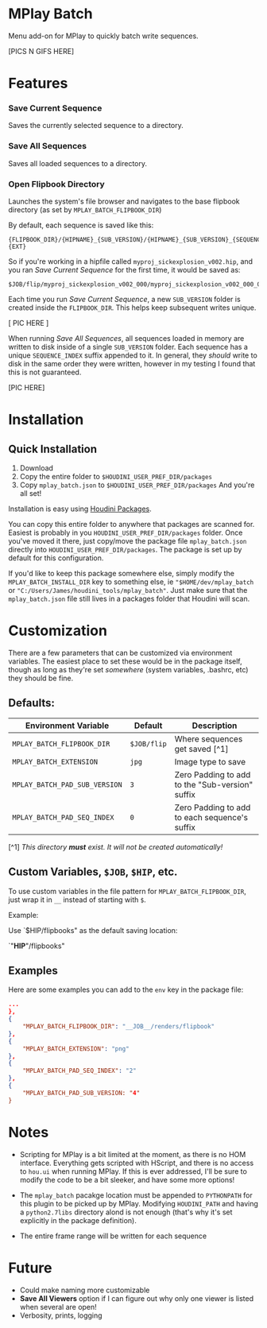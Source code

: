 # MPlay Batch

Menu add-on for MPlay to quickly batch write sequences.

[PICS N GIFS HERE]

# Features
### Save Current Sequence

Saves the currently selected sequence to a directory.

### Save All Sequences

Saves all loaded sequences to a directory.

### Open Flipbook Directory

Launches the system's file browser and navigates to the base flipbook directory (as set by `MPLAY_BATCH_FLIPBOOK_DIR`)


By default, each sequence is saved like this:

```
{FLIPBOOK_DIR}/{HIPNAME}_{SUB_VERSION}/{HIPNAME}_{SUB_VERSION}_{SEQUENCE_INDEX}.$F.{EXT}
```

So if you're working in a hipfile called `myproj_sickexplosion_v002.hip`, and you ran _Save Current Sequence_ for the first time, it would be saved as:

```
$JOB/flip/myproj_sickexplosion_v002_000/myproj_sickexplosion_v002_000_0.$F.jpg
```

Each time you run _Save Current Sequence_, a new `SUB_VERSION` folder is created inside the `FLIPBOOK_DIR`. This helps keep subsequent writes unique.

[ PIC HERE ]

When running _Save All Sequences_, all sequences loaded in memory are written to disk inside of a single `SUB_VERSION` folder. Each sequence has a unique `SEQUENCE_INDEX` suffix appended to it. In general, they _should_ write to disk in the same order they were written, however in my testing I found that this is not guaranteed. 

[PIC HERE]



# Installation

## Quick Installation
1. Download
2. Copy the entire folder to `$HOUDINI_USER_PREF_DIR/packages`
3. Copy `mplay_batch.json` to `$HOUDINI_USER_PREF_DIR/packages`
   And you're all set!

Installation is easy using [Houdini Packages](link).

You can copy this entire folder to anywhere that packages are scanned for. Easiest is probably in you `HOUDINI_USER_PREF_DIR/packages` folder. Once you've moved it there, just copy/move the package file `mplay_batch.json` directly into `HOUDINI_USER_PREF_DIR/packages`. The package is set up by default for this configuration. 

If you'd like to keep this package somewhere else, simply modify the `MPLAY_BATCH_INSTALL_DIR` key to something else, ie `"$HOME/dev/mplay_batch` or `"C:/Users/James/houdini_tools/mplay_batch"`. Just make sure that the `mplay_batch.json` file still lives in a packages folder that Houdini will scan.


# Customization

There are a few parameters that can be customized via environment variables. The easiest place to set these would be in the package itself, though as long as they're set _somewhere_ (system variables, .bashrc, etc) they should be fine.

## Defaults:
|Environment Variable           |Default    |Description |
|-------------------------------|-----------|------------|
|`MPLAY_BATCH_FLIPBOOK_DIR`     |`$JOB/flip`| Where sequences get saved [^1]
|`MPLAY_BATCH_EXTENSION`        |`jpg`      | Image type to save
|`MPLAY_BATCH_PAD_SUB_VERSION`  |`3`        | Zero Padding to add to the "Sub-version" suffix
|`MPLAY_BATCH_PAD_SEQ_INDEX`    |`0`        | Zero Padding to add to each sequence's suffix

[^1] *This directory __must__ exist. It will not be created automatically!*

## Custom Variables, `$JOB`, `$HIP`, etc.

To use custom variables in the file pattern for `MPLAY_BATCH_FLIPBOOK_DIR`, just wrap it in `__` instead of starting with `$`.

Example:

Use `$HIP/flipbooks" as the default saving location:

`"__HIP__"/flipbooks"


## Examples

Here are some examples you can add to the `env` key in the package file:

```json
...
},
{
	"MPLAY_BATCH_FLIPBOOK_DIR": "__JOB__/renders/flipbook"
},
{
	"MPLAY_BATCH_EXTENSION": "png"
},
{
	"MPLAY_BATCH_PAD_SEQ_INDEX": "2"
},
{
	"MPLAY_BATCH_PAD_SUB_VERSION: "4"
}
```

# Notes

* Scripting for MPlay is a bit limited at the moment, as there is no HOM interface. Everything gets scripted with HScript, and there is no access to `hou.ui` when running MPlay. If this is ever addressed, I'll be sure to modify the code to be a bit sleeker, and have some more options!

* The `mplay_batch` pacakge location must be appended to `PYTHONPATH` for this plugin to be picked up by MPlay. Modifying `HOUDINI_PATH` and having a `python2.7libs` directory alond is not enough (that's why it's set explicitly in the package definition).

* The entire frame range will be written for each sequence

# Future

* Could make naming more customizable
* __Save All Viewers__ option if I can figure out why only one viewer is listed when several are open!
* Verbosity, prints, logging
